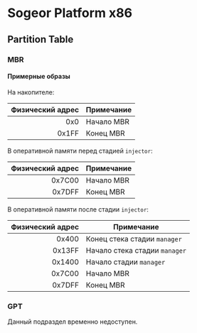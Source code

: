 # Sogeor Platform x86

## Partition Table

### MBR

#### Примерные образы

На накопителе:

| Физический адрес | Примечание |
|-----------------:|------------|
|              0x0 | Начало MBR |
|            0x1FF | Конец MBR  |

В оперативной памяти перед стадией `injector`:

| Физический адрес | Примечание |
|-----------------:|------------|
|           0x7C00 | Начало MBR |
|           0x7DFF | Конец MBR  |

В оперативной памяти после стадии `injector`:

| Физический адрес | Примечание                    |
|-----------------:|-------------------------------|
|            0x400 | Конец стека стадии `manager`  |
|           0x13FF | Начало стека стадии `manager` |
|           0x1400 | Начало стадии `manager`       |
|           0x7C00 | Начало MBR                    |
|           0x7DFF | Конец MBR                     |

### GPT

Данный подраздел временно недоступен.
